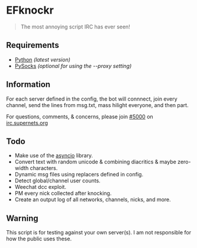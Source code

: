 # EFknockr
> The most annoying script IRC has ever seen!

## Requirements
* [Python](https://www.python.org/downloads/) *(latest version)*
* [PySocks](https://pypi.python.org/pypi/PySocks) *(optional for using the --proxy setting)*

## Information
For each server defined in the config, the bot will connnect, join every channel, send the lines from msg.txt, mass hilight everyone, and then part.

For questions, comments, & concerns, please join [#5000](irc://irc.supernets.org/%265000) on [irc.supernets.org](irc://irc.supernets.org/%265000)

## Todo
* Make use of the [asyncio](https://docs.python.org/3/library/asyncio.html) library.
* Convert text with random unicode & combining diacritics & maybe zero-width characters.
* Dynamic msg files using replacers defined in config.
* Detect global/channel user counts.
* Weechat dcc exploit.
* PM every nick collected after knocking.
* Create an output log of all networks, channels, nicks, and more.

## Warning
This script is for testing against your own server(s). I am not responsible for how the public uses these.